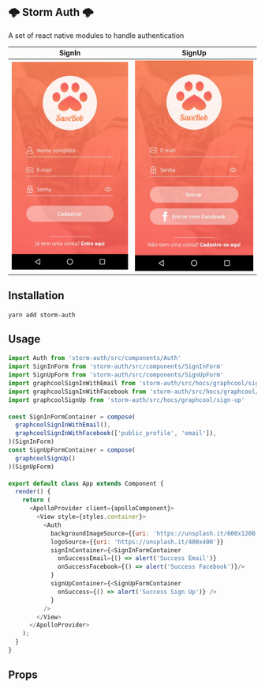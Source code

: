 ## 🌩️ Storm Auth 🌩️

A set of react native modules to handle authentication

|SignIn|SignUp|
|---|---|
|![Screenshot](https://raw.githubusercontent.com/thunder-js/storm-auth/master/screenshots/img1.jpeg)|![Screenshot](https://raw.githubusercontent.com/thunder-js/storm-auth/master/screenshots/img2.jpeg)|



## Installation
```
yarn add storm-auth
```

## Usage
```js
import Auth from 'storm-auth/src/components/Auth'
import SignInForm from 'storm-auth/src/components/SignInForm'
import SignUpForm from 'storm-auth/src/components/SignUpForm'
import graphcoolSignInWithEmail from 'storm-auth/src/hocs/graphcool/sign-in-email'
import graphcoolSignInWithFacebook from 'storm-auth/src/hocs/graphcool/sign-in-facebook'
import graphcoolSignUp from 'storm-auth/src/hocs/graphcool/sign-up'

const SignInFormContainer = compose(
  graphcoolSignInWithEmail(),
  graphcoolSignInWithFacebook(['public_profile', 'email']),
)(SignInForm)
const SignUpFormContainer = compose(
  graphcoolSignUp()
)(SignUpForm)

export default class App extends Component {
  render() {
    return (
      <ApolloProvider client={apolloComponent}>
        <View style={styles.container}>
          <Auth
            backgroundImageSource={{uri: 'https://unsplash.it/600x1200'}}
            logoSource={{uri: 'https://unsplash.it/400x400'}}
            signInContainer={<SignInFormContainer
              onSuccessEmail={() => alert('Success Email')}
              onSuccessFacebook={() => alert('Success Facebook')}/>
            }
            signUpContainer={<SignUpFormContainer
              onSuccess={() => alert('Success Sign Up')} />
            }
          />
        </View>
      </ApolloProvider>
    );
  }
}
```

## Props
```js

```